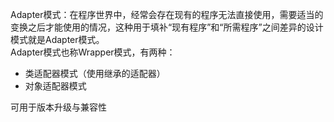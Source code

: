 Adapter模式：在程序世界中，经常会存在现有的程序无法直接使用，需要适当的变换之后才能使用的情况，这种用于填补“现有程序”和“所需程序”之间差异的设计模式就是Adapter模式。  
Adapter模式也称Wrapper模式，有两种：  
* 类适配器模式（使用继承的适配器）  
* 对象适配器模式  

可用于版本升级与兼容性
